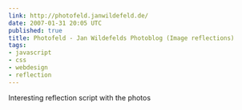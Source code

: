 ```yaml
---
link: http://photofeld.janwildefeld.de/
date: 2007-01-31 20:05 UTC
published: true
title: Photofeld - Jan Wildefelds Photoblog (Image reflections)
tags:
- javascript
- css
- webdesign
- reflection
---
```


Interesting reflection script with the photos
